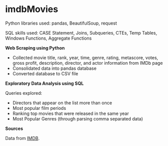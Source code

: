 # imdbMovies

Python libraries used: pandas, BeautifulSoup, request

SQL skills used: CASE Statement, Joins, Subqueries, CTEs, Temp Tables, Windows Functions, Aggregate Functions

**Web Scraping using Python**

- Collected movie title, rank, year, time, genre, rating, metascore, votes, gross profit, description, director, and actor information from IMDb page
- Consolidated data into pandas database
- Converted database to CSV file

**Exploratory Data Analysis using SQL**

Queries explored:
- Directors that appear on the list more than once
- Most popular film periods
- Ranking top movies that were released in the same year
- Most Popular Genres (through parsing comma separated data)

**Sources**

Data from [IMDB](https://www.imdb.com/search/title/?count=100&groups=top_1000&sort=user_rating).
